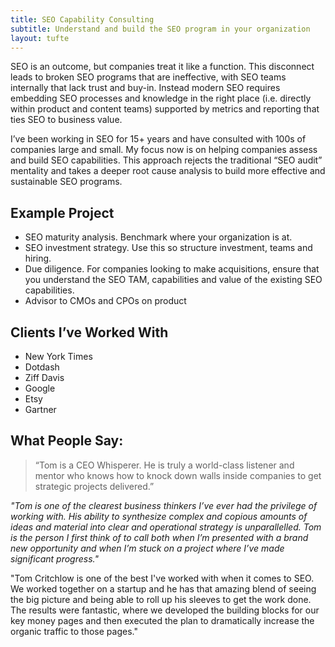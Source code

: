 ```yaml
---
title: SEO Capability Consulting
subtitle: Understand and build the SEO program in your organization
layout: tufte
---
```


SEO is an outcome, but companies treat it like a function. This disconnect leads to broken SEO programs that are ineffective, with SEO teams internally that lack trust and buy-in. Instead modern SEO requires embedding SEO processes and knowledge in the right place (i.e. directly within product and content teams) supported by metrics and reporting that ties SEO to business value.

I’ve been working in SEO for 15+ years and have consulted with 100s of companies large and small. My focus now is on helping companies assess and build SEO capabilities. This approach rejects the traditional “SEO audit” mentality and takes a deeper root cause analysis to build more effective and sustainable SEO programs.

## Example Project

* SEO maturity analysis. Benchmark where your organization is at.
* SEO investment strategy. Use this so structure investment, teams and hiring.
* Due diligence. For companies looking to make acquisitions, ensure that you understand the SEO TAM, capabilities and value of the existing SEO capabilities.
* Advisor to CMOs and CPOs on product


## Clients I’ve Worked With

* New York Times
* Dotdash
* Ziff Davis
* Google
* Etsy
* Gartner

## What People Say:

> “Tom is a CEO Whisperer. He is truly a world-class listener and mentor who knows how to knock down walls inside companies to get strategic projects delivered.”

*"Tom is one of the clearest business thinkers I’ve ever had the privilege of working with. His ability to synthesize complex and copious amounts of ideas and material into clear and operational strategy is unparallelled. Tom is the person I first think of to call both when I’m presented with a brand new opportunity and when I’m stuck on a project where I’ve made significant progress."*

"Tom Critchlow is one of the best I've worked with when it comes to SEO. We worked together on a startup and he has that amazing blend of seeing the big picture and being able to roll up his sleeves to get the work done. The results were fantastic, where we developed the building blocks for our key money pages and then executed the plan to dramatically increase the organic traffic to those pages."